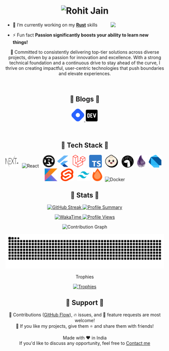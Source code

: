 <h1 align="center"><img src="https://readme-typing-svg.demolab.com?font=Fira+Code&duration=5000&pause=50000&center=true&vCenter=true&width=650&lines=Hi+%F0%9F%91%8B%2C+Guys!+Hoping+you+are+having+a+great+day%2Fnight." alt="Rohit Jain" /></h1>

<img align="right"
    src='https://user-images.githubusercontent.com/5713670/87202985-820dcb80-c2b6-11ea-9f56-7ec461c497c3.gif'
    width="170">

- 🏮 I’m currently working on my **[Rust](https://www.rust-lang.org/)** skills

- ⚡ Fun fact **Passion significantly boosts your ability to learn new things!**

<p align="center">
  🚀 Committed to consistently delivering top-tier solutions across diverse projects, driven by a passion for innovation and excellence. With a strong technical foundation and a continuous drive to stay ahead of the curve, I thrive on creating impactful, user-centric technologies that push boundaries and elevate experiences.
</p>
<br>

<h2 align="center">🌟 Blogs 🌟</h2>
<p align="center">
  <a href="https://rohit19060.hashnode.dev/" title="Hashnode" target="_blank">
    <img src="./assets/images/hashnode.svg" alt="Hashnode" width="40" />
  </a>
  <a href="https://dev.to/rohit19060" title="Dev.to" target="_blank">
    <img src="./assets/images/dev.svg" alt="Dev.to" width="40" />
  </a>
</p><br>
<h2 align="center">🌟 Tech Stack 🌟</h2>
<p align="center">
  <picture>
    <source srcset="./assets/images/nextjs_white.svg" media="(prefers-color-scheme: dark)">
    <img src="./assets/images/nextjs.svg" alt="Next.js" width="40" height="40" />
  </picture>
  &nbsp;
  <img src="https://techstack-generator.vercel.app/react-icon.svg" alt="React" width="40" height="40" />
  &nbsp;
  <picture>
    <source srcset="./assets/images/rust_white.svg" media="(prefers-color-scheme: dark)">
    <img src="./assets/images/rust.svg" alt="Rust" width="40" height="40" />
  </picture>
  <img src="./assets/images/flutter.svg" alt="Flutter" width="40" height="40" />
  &nbsp;
  <img src="./assets/images/laravel.png" alt="Laravel" width="40" height="40" />
  &nbsp;
  <img src="./assets/images/typescript.svg" alt="TypeScript" width="40" height="40" />
  &nbsp;
  <img src="./assets/images/bun.svg" alt="TypeScript" width="40" height="40" />
  &nbsp;
  <picture>
    <source srcset="./assets/images/deno_white.svg" media="(prefers-color-scheme: dark)">
    <img src="./assets/images/deno.svg" alt="Deno" width="38" height="38" />
  </picture>
 <img src="./assets/images/elixir.svg" alt="Elixir" width="40" height="40" /> 
   <img src="./assets/images/dart.svg" alt="Dart" width="40" height="40" /> 
   &nbsp;
  <img src="./assets/images/kotlin.svg" alt="Kotlin" width="40" height="40" /> 
   &nbsp; 
   <img src="./assets/images/svelte.svg" alt="Svelte" width="40" height="40" />  
   &nbsp;
  <img src="./assets/images/tailwind.svg" alt="Tailwind CSS" width="40" height="40" />
  <img src="./assets/images/hono.svg" alt="Tailwind CSS" width="40" height="40" />
  <img src="https://techstack-generator.vercel.app/docker-icon.svg" alt="Docker" width="40" height="40" />
</p> 
<h2 align="center">🤍 Stats 🤍</h2>
<p align="center">
  <a href="https://github.com/rohit19060?tab=repositories" title="Profile">
    <img src="https://github-readme-streak-stats.herokuapp.com/?user=rohit19060&border_radius=0&theme=transparent" alt="GitHub Streak" width="49%" />
  </a>
  <a href="https://github.com/rohit19060?tab=repositories" title="Profile">
    <img src="https://github-profile-summary-cards.vercel.app/api/cards/profile-details?username=rohit19060&theme=transparent" alt="Profile Summary" width="49%" />
  </a>
</p>
  <!-- <a href="https://github.com/rohit19060?tab=repositories" title="Profile">
    <img src="https://github-profile-summary-cards.vercel.app/api/cards/repos-per-language?username=rohit19060&theme=transparent" alt="GitHub Streak" width="49%" />
  </a> -->
 

<p align="center">
  <a href="https://wakatime.com/@rohit19060" target="_blank">
    <img src="https://wakatime.com/badge/user/133bdcbb-6ca0-4954-a8b6-36ff42dca033.svg" alt="WakaTime" />
  </a>
  <a href="https://github.com/rohit19060?tab=repositories" title="Profile">
    <img src="https://komarev.com/ghpvc/?username=rohit19060&label=Profile%20views&color=0e75b6&style=flat" alt="Profile Views" />
  </a>
</p>

<div align="center">
  <img src="https://github-readme-activity-graph.vercel.app/graph?username=rohit19060&theme=react-dark" alt="Contribution Graph" />
</div>
<!-- 
<div align="center">
  <img src="https://github-readme-stats-git-masterrstaa-rickstaa.vercel.app/api/top-langs/?username=rohit19060&layout=compact&theme=transparent" alt="Top Languages" />
</div> -->
<p align="center">
  <picture>
    <source media="(prefers-color-scheme: dark)" srcset="https://raw.githubusercontent.com/rohit19060/rohit19060/output/github-contribution-grid-snake-dark.svg">
    <source media="(prefers-color-scheme: light)" srcset="https://raw.githubusercontent.com/rohit19060/rohit19060/output/github-contribution-grid-snake.svg">
    <img alt="Contribution Snake Animation" src="https://raw.githubusercontent.com/rohit19060/rohit19060/output/github-contribution-grid-snake.svg">
  </picture>
</p>


  <p align="center">Trophies</p>
  <p align="center">
    <a href="https://github.com/rohit19060?tab=repositories" title="Profile">
      <img src="https://github-profile-trophy.vercel.app/?username=rohit19060&theme=onedark&column=3&margin-w=15&margin-h=15&no-bg=true&no-frame=true" alt="Trophies" width="49%" />
    </a>
  </p>


<h2 align="center">🤝 Support 🤝</h2>
<p align="center">
  🎀 Contributions (<a href="https://guides.github.com/introduction/flow" title="GitHub Flow">GitHub Flow</a>), 🔥 issues, and 🥮 feature requests are most welcome!
  <br />
  💙 If you like my projects, give them ⭐ and share them with friends!
</p>
<p align="center">
  Made with ❤️ in India
  <br />
  If you'd like to discuss any opportunity, feel free to <a href="mailto:rohitjain19060@gmail.com" title="Email me">Contact me</a>
</p>
